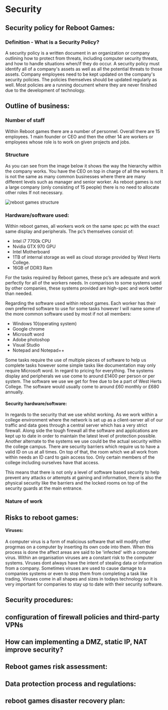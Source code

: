 # Security

## Security policy for Reboot Games:

### Definition - What is a Security Policy?

A security policy is a written document in an organization or company outlining how to protect from threats, including computer security threats, and how to handle situations when/if they do occur. A security policy must identify all of a company's assets as well as all the potential threats to those assets. Company employees need to be kept updated on the company's security policies. The policies themselves should be updated regularly as well. Most policies are a running document where they are never finished due to the development of technology.

## Outline of business:
### Number of staff
Within Reboot games there are a number of personnel. Overall there are 15 employees. 1 main founder or CEO and then the other 14 are workers or employees whose role is to work on given projects and jobs. 
### Structure
As you can see from the image below it shows the way the hierarchy within the company works. You have the CEO on top in charge of all the workers. It is not the same as many common businesses where there are many different levels such as manager and senior worker. As reboot games is not a large company (only consisting of 15 people) there is no need to allocate other roles If not necessary.

![reboot games structure](https://user-images.githubusercontent.com/31927590/40370640-9db7df50-5dd8-11e8-96a7-c68bf035ffe7.png)

### Hardware/software used:
Within reboot games, all workers work on the same spec pc with the exact same display and peripherals. The pc’s themselves consist of:
*	Intel i7 7700k CPU
*	Nvidia GTX 970 GPU
*	Intel Motherboard
*	1TB of internal storage as well as cloud storage provided by West Herts College.
*	16GB of DDR3 Ram

For the tasks required by Reboot games, these pc’s are adequate and work perfectly for all of the workers needs. In comparison to some systems used by other companies, these systems provided are high-spec and work better than needed.

Regarding the software used within reboot games. Each worker has their own preferred software to use for some tasks however I will name some of the more common software used by most if not all members:
*	Windows 10(operating system)
*	Google chrome
*	Microsoft word
*	Adobe photoshop
*	Visual Studio
*	Notepad and Notepad++

Some tasks require the use of multiple pieces of software to help us complete tasks however some simple tasks like documentation may only require Microsoft word. In regard to pricing for everything. The systems display and peripherals we use come to around £1400 per person or per system. The software we use we get for free due to be a part of West Herts College. The software would usually come to around £60 monthly or £680 annually.

#### Security hardware/software:

In regards to the security that we use whilst working. As we work within a college environment where the network is set up as a client-server all of our traffic and data goes through a central server which has a very strict firewall. Along side the tough firewall all the software and applications are kept up to date in order to maintain the latest level of protection possible. Another alternate to the systems we use could be the actual security within the college campus. There are security barriers which require us to have a valid ID on us at all times. On top of that, the room which we all work from within needs an ID card to gain access too. Only certain members of the college including ourselves have that access. 

This means that there is not only a level of software based security to help prevent any attacks or attempts at gaining and information, there is also the physical security like the barriers and the locked rooms on top of the security guards at the main entrance.

### Nature of work

## Risks to reboot games:
#### Viruses:
A computer virus is a form of malicious software that will modify other progrmas on a computer by inserting its own code into them. When this process is done the affect areas are said to be 'infected' with a computer virus. Within an organisation viruses are a constant risk to the computer systems. Viruses dont always have the intent of stealing data or information from a company. Sometimes viruses are used to cause damage to a companies systems or even to stop them from completing a task like trading. Viruses come in all shapes and sizes in todays technology so it is very important for companies to stay up to date with their security software.
## Security procedures:

## configuration of firewall policies and third-party VPNs

## How can implementing a DMZ, static IP, NAT improve security?

## Reboot games risk assessment:

## Data protection process and regulations:

## reboot games disaster recovery plan:
